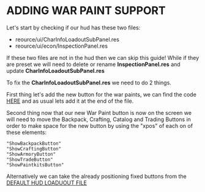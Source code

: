 # ADDING WAR PAINT SUPPORT

Let's start by checking if our hud has these two files:

* reource/ui/CharInfoLoadoutSubPanel.res
* reource/ui/econ/InspectionPanel.res

If these two files are not in the hud then we can skip this guide!
While if they are preset we will need to delete or rename **InspectionPanel.res** and update **CharInfoLoadoutSubPanel.res**

To fix the **CharInfoLoadoutSubPanel.res** we need to do 2 things.

First thing let's add the new button for the war paints, we can find the code [HERE](https://raw.githubusercontent.com/Hypnootize/Huds-Update-Guide/master/Files/%5BCharInfoLoadoutSubPanel%5D%20War%20Paints.txt) and as usual lets add it at the end of the file.

Second thing now that our new War Paint button is now on the screen we will need to move the Backpack, Crafting, Catalog and Trading Buttons in order to make space for the new button by using the "xpos" of each on of these elements:

```
"ShowBackpackButton"
"ShowCraftingButton"
"ShowArmoryButton"
"ShowTradeButton"
"ShowPaintkitsButton"
```

Alternatively we can take the already positioning fixed buttons from the [DEFAULT HUD LOADUOUT FILE](https://github.com/Hypnootize/TF2-Default-Hud/archive/master.zip)
